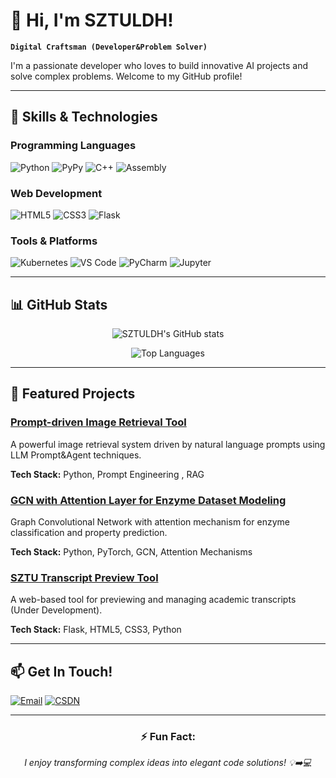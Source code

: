 # 👋 Hi, I'm SZTULDH!

**`Digital Craftsman (Developer&Problem Solver)`**

I'm a passionate developer who loves to build innovative AI projects and solve complex problems. Welcome to my GitHub profile!

---

## 🚀 Skills & Technologies

### Programming Languages
![Python](https://img.shields.io/badge/Python-3776AB?style=for-the-badge&logo=python&logoColor=white)
![PyPy](https://img.shields.io/badge/PyPy-193440?style=for-the-badge&logo=pypy&logoColor=white)
![C++](https://img.shields.io/badge/C++-00599C?style=for-the-badge&logo=c%2B%2B&logoColor=white)
![Assembly](https://img.shields.io/badge/Assembly-6E4C13?style=for-the-badge&logo=assemblyscript&logoColor=white)

### Web Development
![HTML5](https://img.shields.io/badge/HTML5-E34F26?style=for-the-badge&logo=html5&logoColor=white)
![CSS3](https://img.shields.io/badge/CSS3-1572B6?style=for-the-badge&logo=css3&logoColor=white)
![Flask](https://img.shields.io/badge/Flask-000000?style=for-the-badge&logo=flask&logoColor=white)

### Tools & Platforms
![Kubernetes](https://img.shields.io/badge/Kubernetes-326CE5?style=for-the-badge&logo=kubernetes&logoColor=white)
![VS Code](https://img.shields.io/badge/VS_Code-007ACC?style=for-the-badge&logo=visual-studio-code&logoColor=white)
![PyCharm](https://img.shields.io/badge/PyCharm-000000?style=for-the-badge&logo=pycharm&logoColor=white)
![Jupyter](https://img.shields.io/badge/Jupyter-F37626?style=for-the-badge&logo=jupyter&logoColor=white)

---

## 📊 GitHub Stats

<div align="center">
  
![SZTULDH's GitHub stats](https://github-readme-stats.vercel.app/api?username=SZTULDH&show_icons=true&theme=radical)

![Top Languages](https://github-readme-stats.vercel.app/api/top-langs/?username=SZTULDH&layout=compact&theme=radical)

</div>

---

## 🌟 Featured Projects

### [Prompt-driven Image Retrieval Tool](https://github.com/SZTULDH/prompt-image-retrieval)
A powerful image retrieval system driven by natural language prompts using LLM Prompt&Agent techniques.

**Tech Stack:** Python, Prompt Engineering , RAG

### [GCN with Attention Layer for Enzyme Dataset Modeling](https://github.com/SZTULDH/gcn-enzyme-modeling)
Graph Convolutional Network with attention mechanism for enzyme classification and property prediction.

**Tech Stack:** Python, PyTorch, GCN, Attention Mechanisms

### [SZTU Transcript Preview Tool](https://github.com/SZTULDH/sztu-transcript-preview)
A web-based tool for previewing and managing academic transcripts (Under Development).

**Tech Stack:** Flask, HTML5, CSS3, Python

---

## 📫 Get In Touch!

[![Email](https://img.shields.io/badge/Email-D14836?style=for-the-badge&logo=gmail&logoColor=white)](mailto:sztuldh@outlook.com)
[![CSDN](https://img.shields.io/badge/CSDN-FF4D4D?style=for-the-badge&logo=csdn&logoColor=white)](https://blog.csdn.net/2301_81453579)

---

<div align="center">

### ⚡ Fun Fact:
_I enjoy transforming complex ideas into elegant code solutions! 💡➡️💻_

<!-- ![Visitor Count](https://profile-counter.glitch.me/SZTULDH/count.svg) -->

</div>
